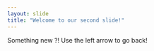 ```yaml
---
layout: slide
title: "Welcome to our second slide!"
---
```

Something new ?!
Use the left arrow to go back!
